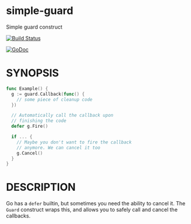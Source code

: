 # simple-guard

Simple guard construct

[![Build Status](https://travis-ci.org/lestrrat-go/simple-guard.png?branch=master)](https://travis-ci.org/lestrrat-go/simple-guard)

[![GoDoc](https://godoc.org/github.com/lestrrat-go/simple-guard?status.svg)](https://godoc.org/github.com/lestrrat-go/simple-guard)

# SYNOPSIS

```go
func Example() {
  g := guard.Callback(func() {
    // some piece of cleanup code
  })

  // Automatically call the callback upon
  // finishing the code
  defer g.Fire()

  if ... {
    // Maybe you don't want to fire the callback
    // anymore. We can cancel it too
    g.Cancel()
  }
}
```

# DESCRIPTION

Go has a `defer` builtin, but sometimes you need the ability to cancel it. The `Guard` construct wraps this, and allows you to safely call and cancel the callbacks.
